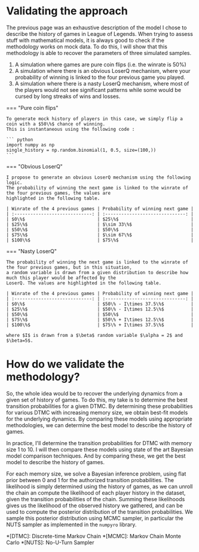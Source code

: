 # Validating the approach

The previous page was an exhaustive description of the model I chose to describe the history of games in League of 
Legends. When trying to assess stuff with mathematical models, it is always good to check if the methodology works on 
mock data. To do this, I will show that this methodology is able to recover the parameters of three simulated samples.

1. A simulation where games are pure coin flips (i.e. the winrate is $50\%$)
2. A simulation where there is an obvious LoserQ mechanism, where your probability of winning is linked to
the four previous game you played. 
3. A simulation where there is a nasty LoserQ mechanism, where most of the players would not see significant 
patterns while some would be cursed by long streaks of wins and losses.

=== "Pure coin flips"

    To generate mock history of players in this case, we simply flip a coin with a $50\%$ chance of winning.
    This is instantaneous using the following code :

    ``` python
    import numpy as np
    single_history = np.random.binomial(1, 0.5, size=(100,))
    ```

=== "Obvious LoserQ"

    I propose to generate an obvious LoserQ mechanism using the following logic. 
    The probability of winning the next game is linked to the winrate of the four previous games, the values are 
    highlighted in the following table.

    | Winrate of the 4 previous games | Probability of winning next game |
    | :-----------------------------: | :------------------------------: |
    | $0\%$                           | $25\%$                           |
    | $25\%$                          | $\sim 33\%$                      |
    | $50\%$                          | $50\%$                           |
    | $75\%$                          | $\sim 67\%$                      |
    | $100\%$                         | $75\%$                           |

=== "Nasty LoserQ"

    The probability of winning the next game is linked to the winrate of the four previous games, but in this situation, 
    a random variable is drawn from a given distribution to describe how much this player would be affected by the 
    LoserQ. The values are highlighted in the following table.

    | Winrate of the 4 previous games | Probability of winning next game |
    | :-----------------------------: | :------------------------------: |
    | $0\%$                           | $50\% - I\times 37.5\%$          |
    | $25\%$                          | $50\% - I\times 12.5\%$          |
    | $50\%$                          | $50\%$                           |
    | $75\%$                          | $50\% + I\times 12.5\%$          |
    | $100\%$                         | $75\% + I\times 37.5\%$          |
    
    where $I$ is drawn from a $\beta$ random variable $\alpha = 2$ and $\beta=5$.

# How do we validate the methodology?

So, the whole idea would be to recover the underlying dynamics from a given set of history of games. To do this, my take 
is to determine the best transition probabilities for a given DTMC. By determining these probabilities for various DTMC 
with increasing memory size, we obtain best-fit models for the underlying dynamics. By comparing these models using 
appropriate methodologies, we can determine the best model to describe the history of games. 

In practice, I'll determine the transition probabilities for DTMC with memory size $1$ to $10$. I will then compare these
models using state of the art Bayesian model comparison techniques. And by comparing these, we get the best model to 
describe the history of games.

For each memory size, we solve a Bayesian inference problem, using flat prior between $0$ and $1$ for the authorized 
transition probabilities. The likelihood is simply determined using the history of games, as we can unroll the chain 
an compute the likelihood of each player history in the dataset, given the transition probabilities of the chain. 
Summing these likelihoods gives us the likelihood of the observed history we gathered, and can be used to compute the 
posterior distribution of the transition probabilities. We sample this posterior distribution using MCMC sampler, in 
particular the NUTS sampler as implemented in the `numpyro` library.

*[DTMC]: Discrete-time Markov Chain
*[MCMC]: Markov Chain Monte Carlo
*[NUTS]: No-U-Turn Sampler